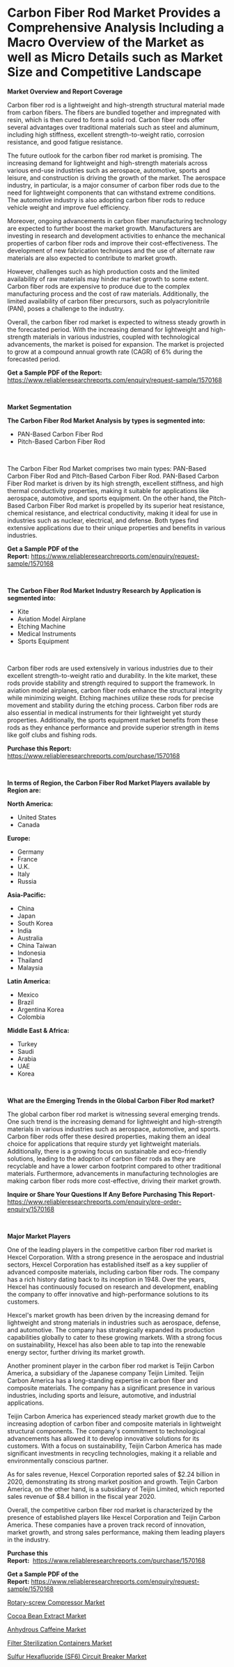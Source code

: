<p><h1>Carbon Fiber Rod Market Provides a Comprehensive Analysis Including a Macro Overview of the Market as well as Micro Details such as Market Size and Competitive Landscape</h1></p><p><strong>Market Overview and Report Coverage</strong></p>
<p><p>Carbon fiber rod is a lightweight and high-strength structural material made from carbon fibers. The fibers are bundled together and impregnated with resin, which is then cured to form a solid rod. Carbon fiber rods offer several advantages over traditional materials such as steel and aluminum, including high stiffness, excellent strength-to-weight ratio, corrosion resistance, and good fatigue resistance.</p><p>The future outlook for the carbon fiber rod market is promising. The increasing demand for lightweight and high-strength materials across various end-use industries such as aerospace, automotive, sports and leisure, and construction is driving the growth of the market. The aerospace industry, in particular, is a major consumer of carbon fiber rods due to the need for lightweight components that can withstand extreme conditions. The automotive industry is also adopting carbon fiber rods to reduce vehicle weight and improve fuel efficiency.</p><p>Moreover, ongoing advancements in carbon fiber manufacturing technology are expected to further boost the market growth. Manufacturers are investing in research and development activities to enhance the mechanical properties of carbon fiber rods and improve their cost-effectiveness. The development of new fabrication techniques and the use of alternate raw materials are also expected to contribute to market growth.</p><p>However, challenges such as high production costs and the limited availability of raw materials may hinder market growth to some extent. Carbon fiber rods are expensive to produce due to the complex manufacturing process and the cost of raw materials. Additionally, the limited availability of carbon fiber precursors, such as polyacrylonitrile (PAN), poses a challenge to the industry.</p><p>Overall, the carbon fiber rod market is expected to witness steady growth in the forecasted period. With the increasing demand for lightweight and high-strength materials in various industries, coupled with technological advancements, the market is poised for expansion. The market is projected to grow at a compound annual growth rate (CAGR) of 6% during the forecasted period.</p></p>
<p><strong>Get a Sample PDF of the Report:</strong> <a href="https://www.reliableresearchreports.com/enquiry/request-sample/1570168">https://www.reliableresearchreports.com/enquiry/request-sample/1570168</a></p>
<p>&nbsp;</p>
<p><strong>Market Segmentation</strong></p>
<p><strong>The Carbon Fiber Rod Market Analysis by types is segmented into:</strong></p>
<p><ul><li>PAN-Based Carbon Fiber Rod</li><li>Pitch-Based Carbon Fiber Rod</li></ul></p>
<p>&nbsp;</p>
<p><p>The Carbon Fiber Rod Market comprises two main types: PAN-Based Carbon Fiber Rod and Pitch-Based Carbon Fiber Rod. PAN-Based Carbon Fiber Rod market is driven by its high strength, excellent stiffness, and high thermal conductivity properties, making it suitable for applications like aerospace, automotive, and sports equipment. On the other hand, the Pitch-Based Carbon Fiber Rod market is propelled by its superior heat resistance, chemical resistance, and electrical conductivity, making it ideal for use in industries such as nuclear, electrical, and defense. Both types find extensive applications due to their unique properties and benefits in various industries.</p></p>
<p><strong>Get a Sample PDF of the Report:</strong>&nbsp;<a href="https://www.reliableresearchreports.com/enquiry/request-sample/1570168">https://www.reliableresearchreports.com/enquiry/request-sample/1570168</a></p>
<p>&nbsp;</p>
<p><strong>The Carbon Fiber Rod Market Industry Research by Application is segmented into:</strong></p>
<p><ul><li>Kite</li><li>Aviation Model Airplane</li><li>Etching Machine</li><li>Medical Instruments</li><li>Sports Equipment</li></ul></p>
<p>&nbsp;</p>
<p><p>Carbon fiber rods are used extensively in various industries due to their excellent strength-to-weight ratio and durability. In the kite market, these rods provide stability and strength required to support the framework. In aviation model airplanes, carbon fiber rods enhance the structural integrity while minimizing weight. Etching machines utilize these rods for precise movement and stability during the etching process. Carbon fiber rods are also essential in medical instruments for their lightweight yet sturdy properties. Additionally, the sports equipment market benefits from these rods as they enhance performance and provide superior strength in items like golf clubs and fishing rods.</p></p>
<p><strong>Purchase this Report:</strong>&nbsp; <a href="https://www.reliableresearchreports.com/purchase/1570168">https://www.reliableresearchreports.com/purchase/1570168</a></p>
<p>&nbsp;</p>
<p><strong>In terms of Region, the Carbon Fiber Rod Market Players available by Region are:</strong></p>
<p>
    <p> <strong> North America: </strong>
        <ul>
            <li>United States</li>
            <li>Canada</li>
        </ul>
        </p> 
    <p> <strong> Europe: </strong>
        <ul>
            <li>Germany</li>
            <li>France</li>
            <li>U.K.</li>
            <li>Italy</li>
            <li>Russia</li>
        </ul>
        </p> 
    <p> <strong> Asia-Pacific: </strong>
        <ul>
            <li>China</li>
            <li>Japan</li>
            <li>South Korea</li>
            <li>India</li>
            <li>Australia</li>
            <li>China Taiwan</li>
            <li>Indonesia</li>
            <li>Thailand</li>
            <li>Malaysia</li>
        </ul>
        </p> 
    <p> <strong> Latin America: </strong>
        <ul>
            <li>Mexico</li>
            <li>Brazil</li>
            <li>Argentina Korea</li>
            <li>Colombia</li>
        </ul>
        </p> 
    <p> <strong> Middle East & Africa: </strong>
        <ul>
            <li>Turkey</li>
            <li>Saudi</li>
            <li>Arabia</li>
            <li>UAE</li>
            <li>Korea</li>
        </ul>
    </p>
    </p>
<p>&nbsp;</p>
<p><strong>What are the Emerging Trends in the Global Carbon Fiber Rod market?</strong></p>
<p><p>The global carbon fiber rod market is witnessing several emerging trends. One such trend is the increasing demand for lightweight and high-strength materials in various industries such as aerospace, automotive, and sports. Carbon fiber rods offer these desired properties, making them an ideal choice for applications that require sturdy yet lightweight materials. Additionally, there is a growing focus on sustainable and eco-friendly solutions, leading to the adoption of carbon fiber rods as they are recyclable and have a lower carbon footprint compared to other traditional materials. Furthermore, advancements in manufacturing technologies are making carbon fiber rods more cost-effective, driving their market growth.</p></p>
<p><strong>Inquire or Share Your Questions If Any Before Purchasing This Report</strong>- <a href="https://www.reliableresearchreports.com/enquiry/pre-order-enquiry/1570168">https://www.reliableresearchreports.com/enquiry/pre-order-enquiry/1570168</a></p>
<p>&nbsp;</p>
<p><strong>Major Market Players</strong></p>
<p><p>One of the leading players in the competitive carbon fiber rod market is Hexcel Corporation. With a strong presence in the aerospace and industrial sectors, Hexcel Corporation has established itself as a key supplier of advanced composite materials, including carbon fiber rods. The company has a rich history dating back to its inception in 1948. Over the years, Hexcel has continuously focused on research and development, enabling the company to offer innovative and high-performance solutions to its customers. </p><p>Hexcel's market growth has been driven by the increasing demand for lightweight and strong materials in industries such as aerospace, defense, and automotive. The company has strategically expanded its production capabilities globally to cater to these growing markets. With a strong focus on sustainability, Hexcel has also been able to tap into the renewable energy sector, further driving its market growth.</p><p>Another prominent player in the carbon fiber rod market is Teijin Carbon America, a subsidiary of the Japanese company Teijin Limited. Teijin Carbon America has a long-standing expertise in carbon fiber and composite materials. The company has a significant presence in various industries, including sports and leisure, automotive, and industrial applications. </p><p>Teijin Carbon America has experienced steady market growth due to the increasing adoption of carbon fiber and composite materials in lightweight structural components. The company's commitment to technological advancements has allowed it to develop innovative solutions for its customers. With a focus on sustainability, Teijin Carbon America has made significant investments in recycling technologies, making it a reliable and environmentally conscious partner.</p><p>As for sales revenue, Hexcel Corporation reported sales of $2.24 billion in 2020, demonstrating its strong market position and growth. Teijin Carbon America, on the other hand, is a subsidiary of Teijin Limited, which reported sales revenue of $8.4 billion in the fiscal year 2020.</p><p>Overall, the competitive carbon fiber rod market is characterized by the presence of established players like Hexcel Corporation and Teijin Carbon America. These companies have a proven track record of innovation, market growth, and strong sales performance, making them leading players in the industry.</p></p>
<p><strong>Purchase this Report:</strong>&nbsp;&nbsp;<a href="https://www.reliableresearchreports.com/purchase/1570168">https://www.reliableresearchreports.com/purchase/1570168</a></p>
<p></p>
<p><strong>Get a Sample PDF of the Report:</strong>&nbsp;<a href="https://www.reliableresearchreports.com/enquiry/request-sample/1570168">https://www.reliableresearchreports.com/enquiry/request-sample/1570168</a></p>
<p><p><a href="https://medium.com/@rosaerluke/rotary-screw-compressor-market-analysis-its-cagr-market-segmentation-and-global-industry-overview-fc71b9037ab5">Rotary-screw Compressor Market</a></p><p><a href="https://github.com/RoccoManning/Market-Research-Report-List-2/blob/main/cocoa-bean-extract-market.md">Cocoa Bean Extract Market</a></p><p><a href="https://github.com/RichRobinson5/Market-Research-Report-List-2/blob/main/anhydrous-caffeine-market.md">Anhydrous Caffeine Market</a></p><p><a href="https://medium.com/@karleeprice82/filter-sterilization-containers-market-trends-forecast-and-competitive-analysis-to-2030-a5161f188dff">Filter Sterilization Containers Market</a></p><p><a href="https://medium.com/@adolfoadams1988/sulfur-hexafluoride-sf6-circuit-breaker-market-furnishes-information-on-market-share-market-2863d9b9edde">Sulfur Hexafluoride (SF6) Circuit Breaker Market</a></p></p>